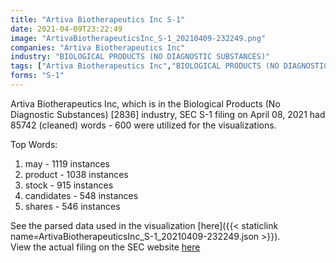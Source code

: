 ```yaml
---
title: "Artiva Biotherapeutics Inc S-1"
date: 2021-04-09T23:22:49
image: "ArtivaBiotherapeuticsInc_S-1_20210409-232249.png"
companies: "Artiva Biotherapeutics Inc"
industry: "BIOLOGICAL PRODUCTS (NO DIAGNOSTIC SUBSTANCES)"
tags: ["Artiva Biotherapeutics Inc","BIOLOGICAL PRODUCTS (NO DIAGNOSTIC SUBSTANCES)","04-08-2021","S-1"]
forms: "S-1"
---
```

Artiva Biotherapeutics Inc, which is in the Biological Products (No Diagnostic Substances) [2836] industry, SEC S-1 filing on April 08, 2021 had 85742 (cleaned) words - 600 were utilized for the visualizations.

Top Words:
1. may - 1119 instances
2. product - 1038 instances
3. stock - 915 instances
4. candidates - 548 instances
5. shares - 546 instances


See the parsed data used in the visualization [here]({{< staticlink name=ArtivaBiotherapeuticsInc_S-1_20210409-232249.json >}}).  
View the actual filing on the SEC website [here](https://www.sec.gov/Archives/edgar/data/1817241/0001193125-21-110347.txt)